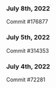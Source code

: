 ### July 8th, 2022

Commit #176877

### July 5th, 2022

Commit #314353


### July 4th, 2022

Commit #72281
